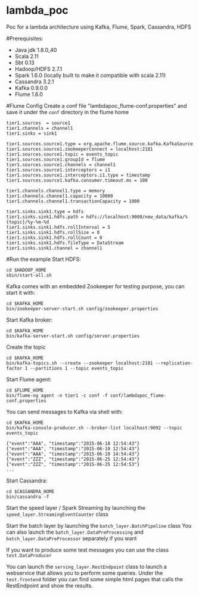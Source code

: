 # lambda_poc
Poc for a lambda architecture using Kafka, Flume, Spark, Cassandra, HDFS

#Prerequisites:
* Java jdk 1.8.0_40
* Scala 2.11
* Sbt 0.13
* Hadoop/HDFS 2.7.1
* Spark 1.6.0 (locally built to make it compatible with scala 2.11)
* Cassandra 3.2.1
* Kafka 0.9.0.0
* Flume 1.6.0

#Flume Config
Create a conf file "lambdapoc_flume-conf.properties" and save it under the `conf` directory in the flume home

    tier1.sources  = source1
    tier1.channels = channel1
    tier1.sinks = sink1
    
    tier1.sources.source1.type = org.apache.flume.source.kafka.KafkaSource
    tier1.sources.source1.zookeeperConnect = localhost:2181
    tier1.sources.source1.topic = events_topic
    tier1.sources.source1.groupId = flume
    tier1.sources.source1.channels = channel1
    tier1.sources.source1.interceptors = i1
    tier1.sources.source1.interceptors.i1.type = timestamp
    tier1.sources.source1.kafka.consumer.timeout.ms = 100
    
    tier1.channels.channel1.type = memory
    tier1.channels.channel1.capacity = 10000
    tier1.channels.channel1.transactionCapacity = 1000
    
    tier1.sinks.sink1.type = hdfs
    tier1.sinks.sink1.hdfs.path = hdfs://localhost:9000/new_data/kafka/%{topic}/%y-%m-%d
    tier1.sinks.sink1.hdfs.rollInterval = 5
    tier1.sinks.sink1.hdfs.rollSize = 0
    tier1.sinks.sink1.hdfs.rollCount = 0
    tier1.sinks.sink1.hdfs.fileType = DataStream
    tier1.sinks.sink1.channel = channel1

#Run the example
Start HDFS:
    
    cd $HADOOP_HOME
    sbin/start-all.sh


Kafka comes with an embedded Zookeeper for testing purpose, you can start it with:

    cd $KAFKA_HOME
    bin/zookeeper-server-start.sh config/zookeeper.properties

Start Kafka broker:

    cd $KAFKA_HOME
    bin/kafka-server-start.sh config/server.properties

Create the topic 
    
    cd $KAFKA_HOME
    bin/kafka-topics.sh --create --zookeeper localhost:2181 --replication-factor 1 --partitions 1 --topic events_topic

Start Flume agent:

    cd $FLUME_HOME
    bin/flume-ng agent -n tier1 -c conf -f conf/lambdapoc_flume-conf.properties

You can send messages to Kafka via shell with:
    
    cd $KAFKA_HOME
    bin/kafka-console-producer.sh --broker-list localhost:9092 --topic events_topic

    {"event":"AAA", "timestamp":"2015-06-10 12:54:43"}
    {"event":"AAA", "timestamp":"2015-06-10 12:54:43"}
    {"event":"AAA", "timestamp":"2015-06-10 14:54:43"} 
    {"event":"ZZZ", "timestamp":"2015-06-25 12:54:43"}
    {"event":"ZZZ", "timestamp":"2015-06-25 12:54:53"}
    ...
    
Start Cassandra:

    cd $CASSANDRA_HOME
    bin/cassandra -f
    
Start the speed layer / Spark Streaming by launching the `speed_layer.StreamingEventCounter` class


Start the batch layer by launching the `batch_layer.BatchPipeline` class
You can also launch the `batch_layer.DataPreProcessing` and `batch_layer.DataPreProcessor` separately if you want


If you want to produce some test messages you can use the class `test.DataProducer`

You can launch the `serving_layer.RestEndpoint` class to launch a webservice that allows you to perform some queries.
Under the `test.frontend` folder you can find some simple html pages that calls the RestEndpoint and show the results.